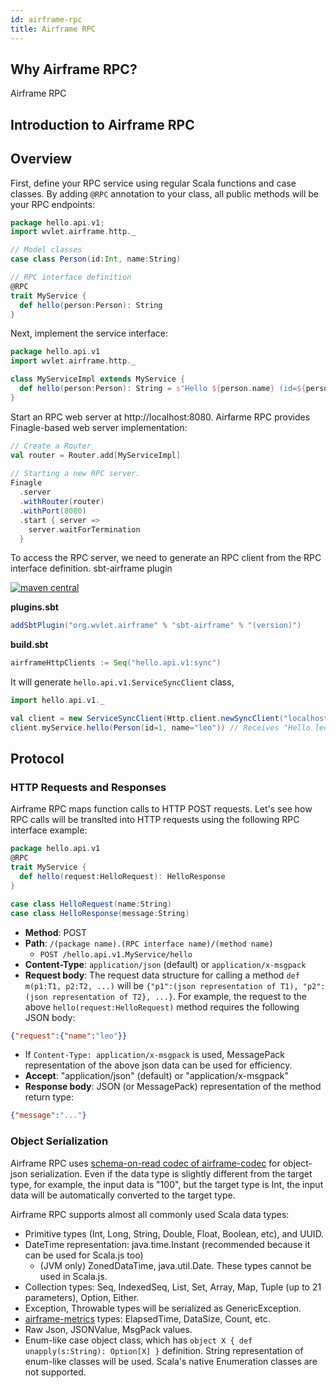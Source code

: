 ```yaml
---
id: airframe-rpc
title: Airframe RPC
---
```


[central-badge]: https://img.shields.io/maven-central/v/org.wvlet.airframe/airframe_2.12.svg?label=maven%20central
[central-link]: https://search.maven.org/search?q=g:%22org.wvlet.airframe%22%20AND%20a:%22airframe_2.12%22

## Why Airframe RPC?

Airframe RPC 


## Introduction to Airframe RPC

## Overview

First, define your RPC service using regular Scala functions and case classes. By adding `@RPC` annotation to your class, all public methods will be your RPC endpoints:

```scala
package hello.api.v1;
import wvlet.airframe.http._

// Model classes
case class Person(id:Int, name:String)

// RPC interface definition 
@RPC
trait MyService { 
  def hello(person:Person): String 
}
```

Next, implement the service interface: 

```scala
package hello.api.v1
import wvlet.airframe.http._

class MyServiceImpl extends MyService {
  def hello(person:Person): String = s"Hello ${person.name} (id=${person.id})!"
}
```

Start an RPC web server at http://localhost:8080. Airfarme RPC provides Finagle-based web server implementation:
```scala
// Create a Router   
val router = Router.add[MyServiceImpl]
  
// Starting a new RPC server.
Finagle
  .server
  .withRouter(router)
  .withPort(8080)                 
  .start { server =>
    server.waitForTermination
  }
```

To access the RPC server, we need to generate an RPC client from the RPC interface definition. sbt-airframe plugin  


[![maven central][central-badge]][central-link]

__plugins.sbt__
```scala
addSbtPlugin("org.wvlet.airframe" % "sbt-airframe" % "(version)")
```

__build.sbt__
```scala
airframeHttpClients := Seq("hello.api.v1:sync")
```
It will generate `hello.api.v1.ServiceSyncClient` class,   


```scala
import hello.api.v1._

val client = new ServiceSyncClient(Http.client.newSyncClient("localhost:8080"))
client.myService.hello(Person(id=1, name="leo")) // Receives "Hello leo (id=1)!"
```


## Protocol


### HTTP Requests and Responses

Airframe RPC maps function calls to HTTP POST requests. Let's see how RPC calls will be translted into HTTP requests using the following RPC interface example:

```scala
package hello.api.v1
@RPC
trait MyService { 
  def hello(request:HelloRequest): HelloResponse 
}

case class HelloRequest(name:String)
case class HelloResponse(message:String) 
```

- __Method__: POST
- __Path__: `/(package name).(RPC interface name)/(method name)`
  - `POST /hello.api.v1.MyService/hello`
- __Content-Type__: `application/json` (default) or `application/x-msgpack`
- __Request body__: The request data structure for calling a method `def m(p1:T1, p2:T2, ...)` will be `{"p1":(json representation of T1), "p2":(json representation of T2}, ...}`. For example, the request to the above `hello(request:HelloRequest)` method requires the following JSON body:
```json
{"request":{"name":"leo"}}
```
  - If `Content-Type: application/x-msgpack` is used, MessagePack representation of the above json data can be used for efficiency.
- __Accept__: "application/json" (default) or "application/x-msgpack"
- __Response body__: JSON (or MessagePack) representation of the method return type: 
```json
{"message":"..."}
```

### Object Serialization

Airframe RPC uses [schema-on-read codec of airframe-codec](airframe-codec.md) for object-json serialization. Even if the data type is slightly different from the target type, for example, the input data is "100", but the target type is Int, the input data will be automatically converted to the target type. 

Airframe RPC supports almost all commonly used Scala data types:

- Primitive types (Int, Long, String, Double, Float, Boolean, etc), and UUID. 
- DateTime representation: java.time.Instant (recommended because it can be used for Scala.js too)
  - (JVM only) ZonedDataTime, java.util.Date. These types cannot be used in Scala.js.
- Collection types: Seq, IndexedSeq, List, Set, Array, Map, Tuple (up to 21 parameters), Option, Either. 
- Exception, Throwable types will be serialized as GenericException.
- [airframe-metrics](airframe-metrics.md) types: ElapsedTime, DataSize, Count, etc.
- Raw Json, JSONValue, MsgPack values.
- Enum-like case object class, which has `object X { def unapply(s:String): Option[X] }` definition. String representation of enum-like classes will be used. Scala's native Enumeration classes are not supported.  

